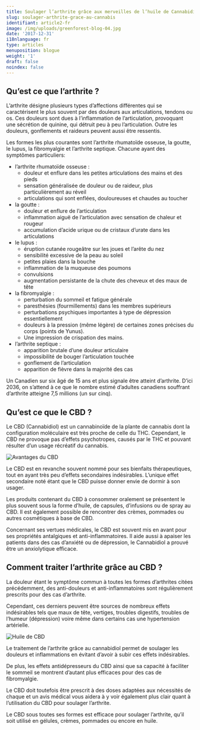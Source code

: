 ```yaml
---
title: Soulager l’arthrite grâce aux merveilles de l’huile de Cannabidiol (CBD)
slug: soulager-arthrite-grace-au-cannabis
identifiant: article2-fr
image: /img/uploads/greenforest-blog-04.jpg
date: '2017-12-31'
i18nlanguage: fr
type: articles
menuposition: blogue
weight: '1'
draft: false
noindex: false
---
```

## Qu’est ce que l’arthrite ?

L’arthrite désigne plusieurs types d’affections différentes qui se caractérisent le plus souvent par des douleurs aux articulations, tendons ou os. Ces douleurs sont dues à l’inflammation de l’articulation, provoquant une sécrétion de quinine, qui détruit peu à peu l’articulation. Outre les douleurs, gonflements et raideurs peuvent aussi être ressentis.

Les formes les plus courantes sont l’arthrite rhumatoïde osseuse, la goutte, le lupus, la fibromyalgie et l’arthrite septique. Chacune ayant des symptômes particuliers:

* l’arthrite rhumatoïde osseuse :
  * douleur et enflure dans les petites articulations des mains et des pieds
  * sensation généralisée de douleur ou de raideur, plus particulièrement au réveil
  * articulations qui sont enflées, douloureuses et chaudes au toucher
* la goutte :
  * douleur et enflure de l’articulation
  * inflammation aiguë de l’articulation avec sensation de chaleur et rougeur
  * accumulation d’acide urique ou de cristaux d’urate dans les articulations
* le lupus : 
  * éruption cutanée rougeâtre sur les joues et l’arête du nez
  * sensibilité excessive de la peau au soleil
  * petites plaies dans la bouche
  * inflammation de la muqueuse des poumons
  * convulsions
  * augmentation persistante de la chute des cheveux et des maux de tête
* la fibromyalgie :
  * perturbation du sommeil et fatigue générale
  * paresthésies (fourmillements) dans les membres supérieurs
  * perturbations psychiques importantes à type de dépression essentiellement
  * douleurs à la pression (même légère) de certaines zones précises du corps (points de Yunus).
  * Une impression de crispation des mains.
* l’arthrite septique :
  * apparition brutale d’une douleur articulaire
  * impossibilité de bouger l’articulation touchée
  * gonflement de l’articulation
  * apparition de fièvre dans la majorité des cas

Un Canadien sur six âgé de 15 ans et plus signale être atteint d’arthrite. D’ici 2036, on s’attend à ce que le nombre estimé d’adultes canadiens souffrant d’arthrite atteigne 7,5 millions (un sur cinq).

## Qu’est ce que le CBD ?

Le CBD (Cannabidiol) est un cannabinoïde de la plante de cannabis dont la configuration moléculaire est très proche de celle du THC. Cependant, le CBD ne provoque pas d’effets psychotropes, causés par le THC et pouvant résulter d’un usage récréatif du cannabis.

![Avantages du CBD](/img/uploads/greenforest-blog-05.jpg)

Le CBD est en revanche souvent nommé pour ses bienfaits thérapeutiques, tout en ayant très peu d’effets secondaires indésirables. L’unique effet secondaire noté étant que le CBD puisse donner envie de dormir à son usager.

Les produits contenant du CBD à consommer oralement se présentent le plus souvent sous la forme d’huile, de capsules, d’infusions ou de spray au CBD. Il est également possible de rencontrer des crèmes, pommades ou autres cosmétiques à base de CBD.

Concernant ses vertues médicales, le CBD est souvent mis en avant pour ses propriétés antalgiques et anti-inflammatoires. Il aide aussi à apaiser les patients dans des cas d’anxiété ou de dépression, le Cannabidiol a prouvé être un anxiolytique efficace.

## Comment traiter l’arthrite grâce au CBD ?

La douleur étant le symptôme commun à toutes les formes d’arthrites citées précédemment, des anti-douleurs et anti-inflammatoires sont régulièrement prescrits pour des cas d’arthrite.  

Cependant, ces derniers peuvent être sources de nombreux effets indésirables tels que maux de tête, vertiges, troubles digestifs, troubles de l’humeur (dépression) voire même dans certains cas une hypertension artérielle.

![Huile de CBD](/img/uploads/greenforest-blog-01.jpg)

Le traitement de l’arthrite grâce au cannabidiol permet de soulager les douleurs et inflammations en évitant d’avoir à subir ces effets indésirables.

De plus, les effets antidépresseurs du CBD ainsi que sa capacité à faciliter le sommeil se montrent d’autant plus efficaces pour des cas de fibromyalgie.

Le CBD doit toutefois être prescrit à des doses adaptées aux nécessités de chaque et un avis médical vous aidera à y voir également plus clair quant à l’utilisation du CBD pour soulager l’arthrite. 

Le CBD sous toutes ses formes est efficace pour soulager l’arthrite, qu’il soit utilisé en gélules, crèmes, pommades ou encore en huile.
